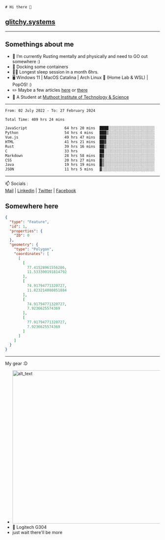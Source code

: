```
# Hi there 👋
```
## [glitchy.systems](https://glitchy.systems)
---

## Somethings about me



- 🌱 I’m currently Rusting mentally and physically and need to GO out somewhere :)
- 🐋 Docking some containers
- 😶‍🌫️ Longest sleep session in a month 6hrs.
- 🖥️ Windows 11 | MacOS Catalina | Arch Linux 🦩 (Home Lab & WSL) | PopOS! :)
- ✏️ Maybe a few articles [here](https://medium.com/@advaithnarayanan8) or [there](https://medium.com/@advaithnarayanan8)
- 📑 A Student at [Muthoot Institute of Technology & Science](https://mgmits.ac.in/)



---

<!--START_SECTION:waka-->

```txt
From: 02 July 2022 - To: 27 February 2024

Total Time: 409 hrs 24 mins

JavaScript                 64 hrs 20 mins  ████░░░░░░░░░░░░░░░░░░░░░   15.72 %
Python                     54 hrs 4 mins   ███▒░░░░░░░░░░░░░░░░░░░░░   13.21 %
Vue.js                     49 hrs 47 mins  ███░░░░░░░░░░░░░░░░░░░░░░   12.16 %
HTML                       41 hrs 21 mins  ██▓░░░░░░░░░░░░░░░░░░░░░░   10.10 %
Rust                       39 hrs 16 mins  ██▒░░░░░░░░░░░░░░░░░░░░░░   09.59 %
C                          33 hrs          ██░░░░░░░░░░░░░░░░░░░░░░░   08.06 %
Markdown                   28 hrs 58 mins  █▓░░░░░░░░░░░░░░░░░░░░░░░   07.08 %
CSS                        20 hrs 27 mins  █▒░░░░░░░░░░░░░░░░░░░░░░░   05.00 %
Java                       19 hrs 19 mins  █▒░░░░░░░░░░░░░░░░░░░░░░░   04.72 %
JSON                       11 hrs 5 mins   ▓░░░░░░░░░░░░░░░░░░░░░░░░   02.71 %
```

<!--END_SECTION:waka-->

---

📫 Socials :<br>
[Mail](mailto:advaithnarayanan8@gmail.com) | [Linkedin](https://www.linkedin.com/in/advaith-narayanan-a72152214/) | [Twitter](https://twitter.com/advaithnarayan) | [Facebook](https://screenmessage.com/qinq)

## Somewhere here

```geojson
{
  "type": "Feature",
  "id": 1,
  "properties": {
    "ID": 0
  },
  "geometry": {
    "type": "Polygon",
    "coordinates": [
      [
        [
          77.41528961556286,
          11.533300191814792
        ],
        [
          74.91794771320727,
          11.823214080851884
        ],
        [
          74.91794771320727,
          7.9236625574369
        ],
        [
          77.91794771320727,
          7.9236625574369
        ]
      ]
    ]
  }
}
```


--- 
My gear :D

- [<img alt="alt_text" width="500px" src="https://valid.x86.fr/cache/banner/xv24bv-6.png" />](https://valid.x86.fr/xv24bv)
- 🐁 Logitech G304
- just wait there'll be more

